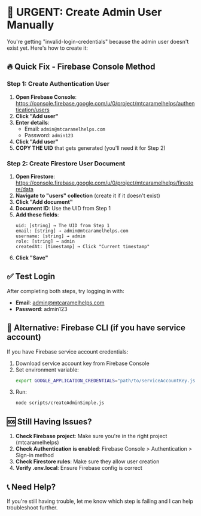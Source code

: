 # 🚨 URGENT: Create Admin User Manually

You're getting "invalid-login-credentials" because the admin user doesn't exist yet. Here's how to create it:

## 🔥 Quick Fix - Firebase Console Method

### Step 1: Create Authentication User
1. **Open Firebase Console**: https://console.firebase.google.com/u/0/project/mtcaramelhelps/authentication/users
2. **Click "Add user"**
3. **Enter details**:
   - Email: `admin@mtcaramelhelps.com`
   - Password: `admin123`
4. **Click "Add user"**
5. **COPY THE UID** that gets generated (you'll need it for Step 2)

### Step 2: Create Firestore User Document
1. **Open Firestore**: https://console.firebase.google.com/u/0/project/mtcaramelhelps/firestore/data
2. **Navigate to "users" collection** (create it if it doesn't exist)
3. **Click "Add document"**
4. **Document ID**: Use the UID from Step 1
5. **Add these fields**:
   ```
   uid: [string] → The UID from Step 1
   email: [string] → admin@mtcaramelhelps.com
   username: [string] → admin
   role: [string] → admin
   createdAt: [timestamp] → Click "Current timestamp"
   ```
6. **Click "Save"**

## ✅ Test Login
After completing both steps, try logging in with:
- **Email**: admin@mtcaramelhelps.com
- **Password**: admin123

## 🔧 Alternative: Firebase CLI (if you have service account)

If you have Firebase service account credentials:

1. Download service account key from Firebase Console
2. Set environment variable:
   ```bash
   export GOOGLE_APPLICATION_CREDENTIALS="path/to/serviceAccountKey.json"
   ```
3. Run:
   ```bash
   node scripts/createAdminSimple.js
   ```

## 🆘 Still Having Issues?

1. **Check Firebase project**: Make sure you're in the right project (mtcaramelhelps)
2. **Check Authentication is enabled**: Firebase Console > Authentication > Sign-in method
3. **Check Firestore rules**: Make sure they allow user creation
4. **Verify .env.local**: Ensure Firebase config is correct

## 📞 Need Help?
If you're still having trouble, let me know which step is failing and I can help troubleshoot further.
